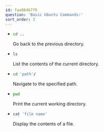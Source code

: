 ```yaml
---
id: faa864b7f6
question: 'Basic Ubuntu Commands:'
sort_order: 3
---
```


- ```bash
  cd ..
  ```
  Go back to the previous directory.

- ```bash
  ls
  ```
  List the contents of the current directory.

- ```bash
  cd 'path'/
  ```
  Navigate to the specified path.

- ```bash
  pwd
  ```
  Print the current working directory.

- ```bash
  cat 'file name'
  ```
  Display the contents of a file.

